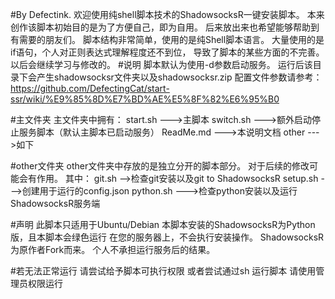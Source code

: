 #By Defectink.
欢迎使用纯shell脚本技术的ShadowsocksR一键安装脚本。
本来创作该脚本初始目的是为了方便自己，即为自用。
后来放出来也希望能够帮助到有需要的朋友们。
脚本结构非常简单，使用的是纯Shell脚本语言。
大量使用的是if语句，个人对正则表达式理解程度还不到位，
导致了脚本的某些方面的不完善。以后会继续学习与修改的。
#说明
脚本默认为使用-d参数启动服务。
运行后该目录下会产生shadowsocksr文件夹以及shadowsocksr.zip
配置文件参数请参考：https://github.com/DefectingCat/start-ssr/wiki/%E9%85%8D%E7%BD%AE%E5%8F%82%E6%95%B0

#主文件夹
主文件夹中拥有：
start.sh   --->主脚本
switch.sh   --->额外启动停止服务脚本（默认主脚本已启动服务）
ReadMe.md   --->本说明文档
other   --->如下

#other文件夹
other文件夹中存放的是独立分开的脚本部分。
对于后续的修改可能会有作用。
其中：
git.sh   -->检查git安装以及git to ShadowsocksR
setup.sh   --->创建用于运行的config.json
python.sh   --->检查python安装以及运行ShadowsocksR服务端

#声明
此脚本只适用于Ubuntu/Debian
本脚本安装的ShadowsocksR为Python版，且本脚本会绿色运行
在您的服务器上，不会执行安装操作。
ShadowsocksR为原作者Fork而来。
个人不承担运行服务后的结果。

#若无法正常运行
请尝试给予脚本可执行权限
或者尝试通过sh 运行脚本
请使用管理员权限运行
